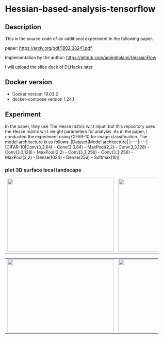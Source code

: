 # Hessian-based-analysis-tensorflow
## Description
This is the source code of an additional experiment in the following paper.

paper: https://arxiv.org/pdf/1802.08241.pdf

Implementation by the author: https://github.com/amirgholami/HessianFlow

I will upload the slide deck of DLHacks later.

## Docker version
- Docker version 19.03.2
- docker-compose version 1.24.1

## Experiment
In the paper, they use The Hesse matrix w.r.t input, but this repository uses the Hesse matrix w.r.t weight parameters for analysis. As in the paper, I conducted the experiment using CIFAR-10 for image classification. The model architecture is as follows.
|Dataset|Model architecture|
|:---|:---|
|CIFAR-10|Conv(3,3,64) - Conv(3,3,64) - MaxPool(2,2) - Conv(3,3,128) - Conv(3,3,128) - MaxPool(2,2) - Conv(3,3,256) - Conv(3,3,256) - MaxPool(2,2) - Dense(1024) - Dense(256) - Softmax(10)|

### plot 3D surface local landscape

<table border="0">
<tr>
<td><img src="https://github.com/mtkwT/Hessian-based-analysis-tensorflow/blob/master/notebooks/cifar10_sgd_train_loss_surface_batchsize128.png" width="350" height="240"></td>
<td><img src="https://github.com/mtkwT/Hessian-based-analysis-tensorflow/blob/master/notebooks/cifar10_sgd_train_loss_surface_batchsize256.png" width="350" height="240"></td>
</tr>
</table>
<table border="0">
<tr>
<td><img src="https://github.com/mtkwT/Hessian-based-analysis-tensorflow/blob/master/notebooks/cifar10_sgd_train_loss_surface_batchsize512.png" width="350" height="240"></td>
<td><img src="https://github.com/mtkwT/Hessian-based-analysis-tensorflow/blob/master/notebooks/cifar10_sgd_train_loss_surface_batchsize1024.png" width="350" height="240"></td>
</tr>

